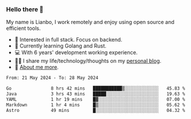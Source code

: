 ### Hello there 👋

My name is Lianbo, I work remotely and enjoy using open source and efficient tools.

- 🔭 Interested in full stack. Focus on backend.
- 🌱 Currently learning Golang and Rust.
- 💻 With 6 years' development working experience.
- ✍🏻 I share my life/technology/thoughts on my [personal blog](https://godruoyi.com).
- 👒 [About me more](https://godruoyi.com/posts/About-godruoyi).

<!--START_SECTION:waka-->

```txt
From: 21 May 2024 - To: 28 May 2024

Go               8 hrs 42 mins   ███████████▒░░░░░░░░░░░░░   45.83 %
Java             3 hrs 43 mins   █████░░░░░░░░░░░░░░░░░░░░   19.63 %
YAML             1 hr 19 mins    █▓░░░░░░░░░░░░░░░░░░░░░░░   07.00 %
Markdown         1 hr 4 mins     █▒░░░░░░░░░░░░░░░░░░░░░░░   05.62 %
Astro            49 mins         █░░░░░░░░░░░░░░░░░░░░░░░░   04.32 %
```

<!--END_SECTION:waka-->
